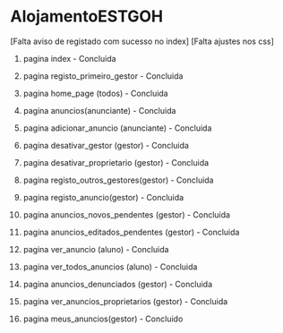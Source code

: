 # AlojamentoESTGOH

[Falta aviso de registado com sucesso no index]
[Falta ajustes nos css]

1. pagina index         						            - Concluida

2. pagina registo_primeiro_gestor         		  - Concluida

3. pagina home_page (todos)						          - Concluida

4. pagina anuncios(anunciante)					        - Concluida

5. pagina adicionar_anuncio (anunciante)		    - Concluida

6. pagina desativar_gestor (gestor)				      - Concluida		

7. pagina desativar_proprietario (gestor)		    - Concluida		

8. pagina registo_outros_gestores(gestor)		    - Concluida

9. pagina  registo_anuncio(gestor)				      - Concluida

10. pagina anuncios_novos_pendentes (gestor)	  - Concluida

11. pagina anuncios_editados_pendentes (gestor) - Concluida

12. pagina ver_anuncio (aluno)					        - Concluida 	

13. pagina ver_todos_anuncios (aluno)			      - Concluida 	

14. pagina anuncios_denunciados (gestor)		    - Concluida

15. pagina ver_anuncios_proprietarios (gestor)  - Concluida  	

16. pagina meus_anuncios(gestor) 				        - Concluido
